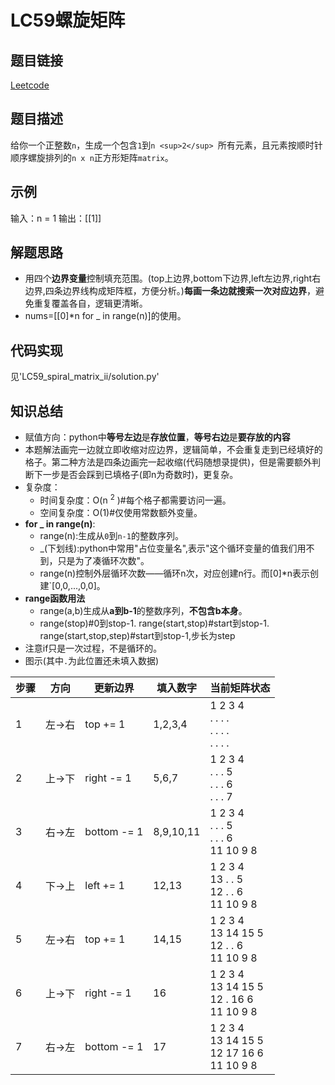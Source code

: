 # LC59螺旋矩阵

## 题目链接
[Leetcode](https://leetcode.cn/problems/spiral-matrix-ii/)

## 题目描述
给你一个正整数`n`，生成一个包含`1`到`n <sup>2</sup> `所有元素，且元素按顺时针顺序螺旋排列的`n x n`正方形矩阵`matrix`。

## 示例
输入：n = 1
输出：[[1]]

## 解题思路
 - 用四个**边界变量**控制填充范围。(top上边界,bottom下边界,left左边界,right右边界,四条边界线构成矩阵框，方便分析。)**每画一条边就搜索一次对应边界**，避免重复覆盖各自，逻辑更清晰。
 - nums=[[0]*n for _ in range(n)]的使用。

## 代码实现
见'LC59_spiral_matrix_ii/solution.py'

## 知识总结
 - 赋值方向：python中**等号左边**是**存放位置**，**等号右边**是**要存放的内容**
 - 本题解法画完一边就立即收缩对应边界，逻辑简单，不会重复走到已经填好的格子。第二种方法是四条边画完一起收缩(代码随想录提供)，但是需要额外判断下一步是否会踩到已填格子(即n为奇数时)，更复杂。
 - 复杂度：
    - 时间复杂度：O(n <sup>2</sup> )#每个格子都需要访问一遍。
    - 空间复杂度：O(1)#仅使用常数额外变量。
 - **for _ in range(n)**:
    - range(n):生成从`0`到`n-1`的整数序列。
    - _(下划线):python中常用"占位变量名",表示"这个循环变量的值我们用不到，只是为了凑循环次数"。
    - range(n)控制外层循环次数——循环n次，对应创建n行。而[0]*n表示创建`[0,0,...,0,0]。
 - **range函数用法**
    - range(a,b)生成从**a到b-1**的整数序列，**不包含b本身**。
    - range(stop)#0到stop-1.  range(start,stop)#start到stop-1.  range(start,stop,step)#start到stop-1,步长为step
 - 注意if只是一次过程，不是循环的。
 - 图示(其中`.`为此位置还未填入数据)

| 步骤 | 方向   | 更新边界   | 填入数字 | 当前矩阵状态       |
|------|--------|------------|----------|--------------------|
| 1    | 左→右 | top += 1   | 1,2,3,4  | 1  2  3  4<br>.  .  .  .<br>.  .  .  .<br>.  .  .  . |
| 2    | 上→下 | right -= 1 | 5,6,7    | 1  2  3  4<br>.  .  .  5<br>.  .  .  6<br>.  .  .  7 |
| 3    | 右→左 | bottom -= 1| 8,9,10,11| 1  2  3  4<br>.  .  .  5<br>.  .  .  6<br>11 10 9  8 |
| 4    | 下→上 | left += 1  | 12,13    | 1  2  3  4<br>13 .  .  5<br>12 .  .  6<br>11 10 9  8 |
| 5    | 左→右 | top += 1   | 14,15    | 1  2  3  4<br>13 14 15 5<br>12 .  .  6<br>11 10 9  8 |
| 6    | 上→下 | right -= 1 | 16       | 1  2  3  4<br>13 14 15 5<br>12 . 16  6<br>11 10 9  8 |
| 7    | 右→左 | bottom -= 1| 17       | 1  2  3  4<br>13 14 15 5<br>12 17 16  6<br>11 10 9  8 |
